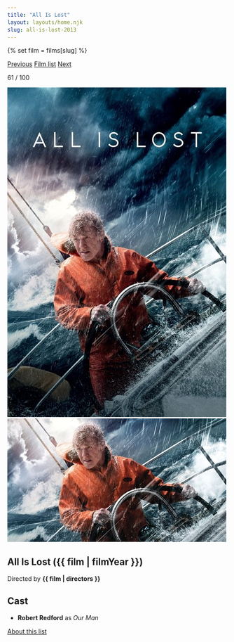 ```yaml
---
title: "All Is Lost"
layout: layouts/home.njk
slug: all-is-lost-2013
---
```


{% set film = films[slug] %}

<nav class="films">
  <a class="prev" href="../le-havre-2011">Previous</a>
  <a href="../">Film list</a>
  <a class="next" href="../dallas-buyers-club-2013">Next</a>
</nav>

<p>61 / 100</p>

<article class="film">
  <div class="backdrop-and-poster">
    <img class="poster" src="../films/posters/all-is-lost-2013.jpg" alt="">
    <img class="backdrop" src="../films/backdrops/all-is-lost-2013.jpg" alt="">
  </div>

  <h1>All Is Lost ({{ film | filmYear }})</h1>

  

  <p class="director">
    Directed by <strong>{{ film | directors }}</strong>
  </p>


  <h2>
    Cast
  </h2>
  <ul>
            <li><strong>Robert Redford</strong> as <em>Our Man</em></li>
  </ul>
</article>
<footer>
  <a href="../about">About this list</a>
</footer>
